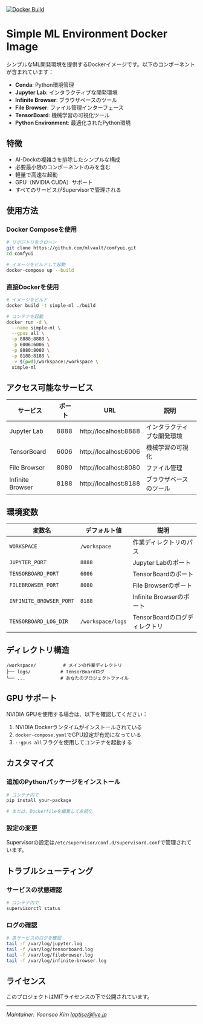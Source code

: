 [![Docker Build](https://github.com/mlvault/comfyui/actions/workflows/docker-build.yml/badge.svg)](https://github.com/mlvault/comfyui/actions/workflows/docker-build.yml)

# Simple ML Environment Docker Image

シンプルなML開発環境を提供するDockerイメージです。以下のコンポーネントが含まれています：

- **Conda**: Python環境管理
- **Jupyter Lab**: インタラクティブな開発環境
- **Infinite Browser**: ブラウザベースのツール
- **File Browser**: ファイル管理インターフェース
- **TensorBoard**: 機械学習の可視化ツール
- **Python Environment**: 最適化されたPython環境

## 特徴

- AI-Dockの複雑さを排除したシンプルな構成
- 必要最小限のコンポーネントのみを含む
- 軽量で高速な起動
- GPU（NVIDIA CUDA）サポート
- すべてのサービスがSupervisorで管理される

## 使用方法

### Docker Composeを使用

```bash
# リポジトリをクローン
git clone https://github.com/mlvault/comfyui.git
cd comfyui

# イメージをビルドして起動
docker-compose up --build
```

### 直接Dockerを使用

```bash
# イメージをビルド
docker build -t simple-ml ./build

# コンテナを起動
docker run -d \
  --name simple-ml \
  --gpus all \
  -p 8888:8888 \
  -p 6006:6006 \
  -p 8080:8080 \
  -p 8188:8188 \
  -v $(pwd)/workspace:/workspace \
  simple-ml
```

## アクセス可能なサービス

| サービス | ポート | URL | 説明 |
|---------|--------|-----|------|
| Jupyter Lab | 8888 | http://localhost:8888 | インタラクティブな開発環境 |
| TensorBoard | 6006 | http://localhost:6006 | 機械学習の可視化 |
| File Browser | 8080 | http://localhost:8080 | ファイル管理 |
| Infinite Browser | 8188 | http://localhost:8188 | ブラウザベースのツール |

## 環境変数

| 変数名 | デフォルト値 | 説明 |
|--------|-------------|------|
| `WORKSPACE` | `/workspace` | 作業ディレクトリのパス |
| `JUPYTER_PORT` | `8888` | Jupyter Labのポート |
| `TENSORBOARD_PORT` | `6006` | TensorBoardのポート |
| `FILEBROWSER_PORT` | `8080` | File Browserのポート |
| `INFINITE_BROWSER_PORT` | `8188` | Infinite Browserのポート |
| `TENSORBOARD_LOG_DIR` | `/workspace/logs` | TensorBoardのログディレクトリ |

## ディレクトリ構造

```
/workspace/          # メインの作業ディレクトリ
├── logs/           # TensorBoardログ
└── ...             # あなたのプロジェクトファイル
```

## GPU サポート

NVIDIA GPUを使用する場合は、以下を確認してください：

1. NVIDIA Dockerランタイムがインストールされている
2. `docker-compose.yaml`でGPU設定が有効になっている
3. `--gpus all`フラグを使用してコンテナを起動する

## カスタマイズ

### 追加のPythonパッケージをインストール

```bash
# コンテナ内で
pip install your-package

# または、Dockerfileを編集して永続化
```

### 設定の変更

Supervisorの設定は`/etc/supervisor/conf.d/supervisord.conf`で管理されています。

## トラブルシューティング

### サービスの状態確認

```bash
# コンテナ内で
supervisorctl status
```

### ログの確認

```bash
# 各サービスのログを確認
tail -f /var/log/jupyter.log
tail -f /var/log/tensorboard.log
tail -f /var/log/filebrowser.log
tail -f /var/log/infinite-browser.log
```

## ライセンス

このプロジェクトはMITライセンスの下で公開されています。

---

_Maintainer: Yoonsoo Kim <laptise@live.jp>_
